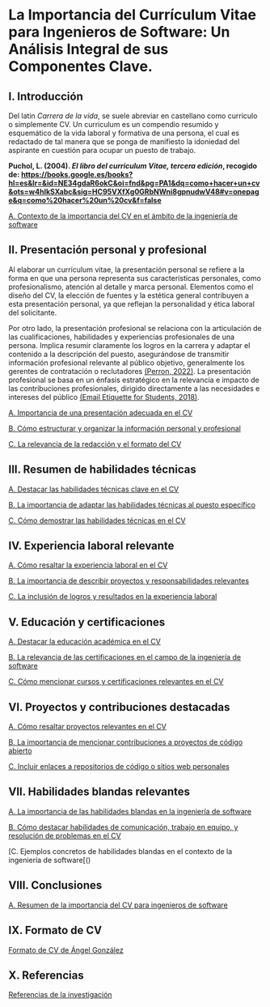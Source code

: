 # La Importancia del Currículum Vitae para Ingenieros de Software: Un Análisis Integral de sus Componentes Clave.

## I. Introducción 

Del latin *Carrera de la vida*, se suele abreviar en castellano como currículo o simplemente CV.
Un curriculum es un compendio resumido y esquemático de la vida laboral y formativa de una persona, el cual es redactado de tal manera que se ponga de manifiesto la idoniedad del aspirante en cuestión para ocupar un puesto de trabajo.

**Puchol, L. (2004). *El libro del curriculum Vitae, tercera edición*, recogido de: https://books.google.es/books?hl=es&lr=&id=NE34gdaR6okC&oi=fnd&pg=PA1&dq=como+hacer+un+cv&ots=w4hIkSXabc&sig=HC95VXfXg0GRbNWni8gpnudwV48#v=onepage&q=como%20hacer%20un%20cv&f=false**

[A. Contexto de la importancia del CV en el ámbito de la ingeniería de software](https://github.com/AlbertGlz23/CV/blob/main/Introducci%C3%B3n/Contexto%20de%20la%20importancia%20del%20CV%20en%20el%20%C3%A1mbito%20de%20la%20ingenier%C3%ADa%20de%20software.md)


## II. Presentación personal y profesional

Al elaborar un currículum vitae, la presentación personal se refiere a la forma en que una persona representa sus características personales, como profesionalismo, atención al detalle y marca personal. Elementos como el diseño del CV, la elección de fuentes y la estética general contribuyen a esta presentación personal, ya que reflejan la personalidad y ética laboral del solicitante.

Por otro lado, la presentación profesional se relaciona con la articulación de las cualificaciones, habilidades y experiencias profesionales de una persona. Implica resumir claramente los logros en la carrera y adaptar el contenido a la descripción del puesto, asegurándose de transmitir información profesional relevante al público objetivo, generalmente los gerentes de contratación o reclutadores [(Perron, 2022)](https://uxdesign.cc/the-design-of-high-stakes-career-materials-3688b6503f5). La presentación profesional se basa en un énfasis estratégico en la relevancia e impacto de las contribuciones profesionales, dirigido directamente a las necesidades e intereses del público [(Email Etiquette for Students, 2018)](https://owl.purdue.edu/owl/general_writing/academic_writing/email_etiquette_for_students.html).

[A. Importancia de una presentación adecuada en el CV](https://github.com/AlbertGlz23/CV/blob/main/II.%20Presentaci%C3%B3n%20personal%20y%20profesional/Importancia%20de%20una%20presentaci%C3%B3n%20adecuada%20en%20el%20CV.md)

[B. Cómo estructurar y organizar la información personal y profesional](https://github.com/AlbertGlz23/CV/blob/main/II.%20Presentaci%C3%B3n%20personal%20y%20profesional/C%C3%B3mo%20estructurar%20y%20organizar%20la%20informaci%C3%B3n%20personal%20y%20profesional.md)

[C. La relevancia de la redacción y el formato del CV](https://github.com/AlbertGlz23/CV/blob/main/II.%20Presentaci%C3%B3n%20personal%20y%20profesional/La%20relevancia%20de%20la%20redacci%C3%B3n%20y%20el%20formato%20del%20CV.md)

## III. Resumen de habilidades técnicas

[A. Destacar las habilidades técnicas clave en el CV](https://github.com/AlbertGlz23/CV/blob/main/Resumen%20de%20habilidades%20t%C3%A9cnicas/Destacar%20las%20habilidades%20t%C3%A9cnicas%20clave%20en%20el%20CV.md)

[B. La importancia de adaptar las habilidades técnicas al puesto específico]()

[C. Cómo demostrar las habilidades técnicas en el CV]()

## IV. Experiencia laboral relevante


[A. Cómo resaltar la experiencia laboral en el CV]()

[B. La importancia de describir proyectos y responsabilidades relevantes]()

[C. La inclusión de logros y resultados en la experiencia laboral]()

## V. Educación y certificaciones


[A. Destacar la educación académica en el CV]()

[B. La relevancia de las certificaciones en el campo de la ingeniería de software]()

[C. Cómo mencionar cursos y certificaciones relevantes en el CV]()

## VI. Proyectos y contribuciones destacadas


[A. Cómo resaltar proyectos relevantes en el CV]()

[B. La importancia de mencionar contribuciones a proyectos de código abierto]()

[C. Incluir enlaces a repositorios de código o sitios web personales]()

## VII. Habilidades blandas relevantes


[A. La importancia de las habilidades blandas en la ingeniería de software]()

[B. Cómo destacar habilidades de comunicación, trabajo en equipo, y resolución de problemas en el CV]()

[C. Ejemplos concretos de habilidades blandas en el contexto de la ingeniería de software[()

## VIII. Conclusiones

[A. Resumen de la importancia del CV para ingenieros de software]()

## IX. Formato de CV

[Formato de CV de Ángel González]()

## X. Referencias

[Referencias de la investigación]()
